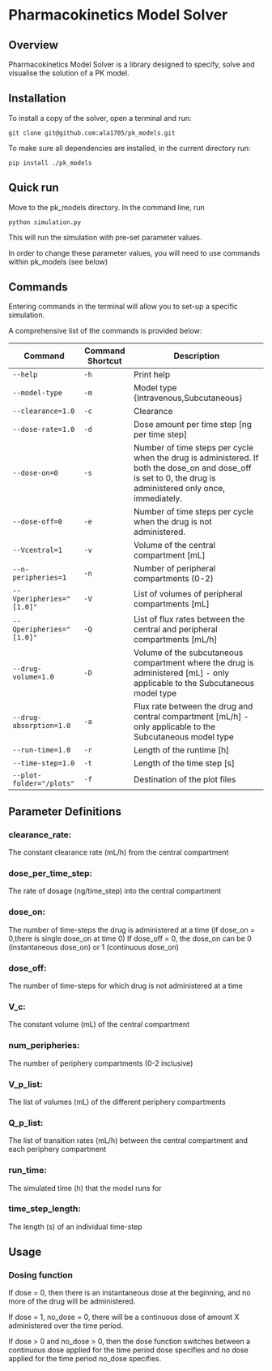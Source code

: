 # Pharmacokinetics Model Solver

## Overview

Pharmacokinetics Model Solver is a library designed to specify, solve and visualise the solution of a PK model. 

## Installation

To install a copy of the solver, open a terminal and run:

	git clone git@github.com:ala1705/pk_models.git

To make sure all dependencies are installed, in the current directory run:

	pip install ./pk_models


## Quick run
Move to the pk_models directory. In the command line, run

	python simulation.py

This will run the simulation with pre-set parameter values.

In order to change these parameter values, you will need to use commands within pk_models (see below)

## Commands
Entering commands in the terminal will allow you to set-up a specific simulation.

A comprehensive list of the commands is provided below:


|Command|Command Shortcut|Description|
| --- | --- | --- |
|`--help`|`-h`|Print help|
|`--model-type`|`-m`|Model type {Intravenous,Subcutaneous}|
|`--clearance=1.0`|`-c`|Clearance|
|`--dose-rate=1.0`|`-d`|Dose amount per time step [ng per time step]|
|`--dose-on=0`|`-s`|Number of time steps per cycle when the drug is administered. If both the dose_on and dose_off is set to 0, the drug is administered only once, immediately.|
|`--dose-off=0`|`-e`|Number of time steps per cycle when the drug is not administered.|
|`--Vcentral=1`|`-v`|Volume of the central compartment [mL]|
|`--n-peripheries=1`|`-n`|Number of peripheral compartments (0-2)|
|`--Vperipheries="[1.0]"`|`-V`|List of volumes of peripheral compartments [mL]|
|`--Qperipheries="[1.0]"`|`-Q`|List of flux rates between the central and peripheral compartments [mL/h]|
|`--drug-volume=1.0`|`-D`|Volume of the subcutaneous compartment where the drug is administered [mL] - only applicable to the Subcutaneous model type|
|`--drug-absorption=1.0`|`-a`|Flux rate between the drug and central compartment [mL/h] - only applicable to the Subcutaneous model type|
|`--run-time=1.0`|`-r`|Length of the runtime [h]|
|`--time-step=1.0`|`-t`|Length of the time step [s]|
|`--plot-folder="/plots"`|`-f`|Destination of the plot files|


## Parameter Definitions

### clearance_rate: 
The constant clearance rate (mL/h) from the central compartment

### dose_per_time_step: 
The rate of dosage (ng/time_step) into the central compartment

### dose_on: 
The number of time-steps the drug is administered at a time (if dose_on = 0,there is single dose_on at time 0) If dose_off = 0, the dose_on can be 0 (instantaneous dose_on) or 1 (continuous dose_on)

### dose_off: 
The number of time-steps for which drug is not administered at a time

### V_c: 
The constant volume (mL) of the central compartment

### num_peripheries: 
The number of periphery compartments (0-2 inclusive)

### V_p_list: 
The list of volumes (mL) of the different periphery compartments

### Q_p_list: 
The list of transition rates (mL/h) between the central compartment and each periphery compartment

### run_time: 
The simulated time (h) that the model runs for

### time_step_length: 
The length (s) of an individual time-step







## Usage

### Dosing function

If dose = 0, then there is an instantaneous dose at the beginning, and no more of the drug will be administered.

If dose = 1, no_dose = 0, there will be a continuous dose of amount X administered over the time period.

If dose > 0 and no_dose > 0, then the dose function switches between a continuous dose applied for the time period dose specifies
and no dose applied for the time period no_dose specifies.

